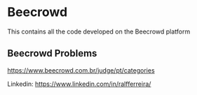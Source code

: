 # Beecrowd

This contains all the code developed on the Beecrowd platform

## Beecrowd Problems

https://www.beecrowd.com.br/judge/pt/categories


Linkedin: https://www.linkedin.com/in/ralfferreira/
